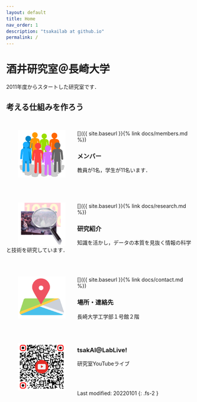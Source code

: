 ```yaml
---
layout: default
title: Home
nav_order: 1
description: "tsakailab at github.io"
permalink: /
---
```


# 酒井研究室＠長崎大学
2011年度からスタートした研究室です．

考える仕組みを作ろう
---
<br>

[<img src="assets/images/population_w400.png" width="128" align="left" hspace="32">]({{ site.baseurl }}{% link docs/members.md %})
### メンバー
教員が1名，学生が11名います．

<br>
<br>
<br>


[<img src="assets/images/pr_icon_w300.png" width="128" align="left" hspace="32">]({{ site.baseurl }}{% link docs/research.md %})
### 研究紹介
知識を活かし，データの本質を見抜く情報の科学と技術を研究しています．

<br>
<br>

[<img src="assets/images/pr_map_icon_t.png" width="128" align="left" hspace="32">]({{ site.baseurl }}{% link docs/contact.md %})
### 場所・連絡先
長崎大学工学部１号館２階

<br>
<br>

[<img src="assets/images/Lablive_YTiconO__qrcode-monkey.png" width="128" align="left" hspace="32">](https://youtube.com/playlist?list=PLqcsCBw9njgBZDP-VsYt6hjROK8mhrmOa)
### tsakAI@LabLive!
研究室YouTubeライブ


<br>
<br>

Last modified: 20220101
{: .fs-2 }
